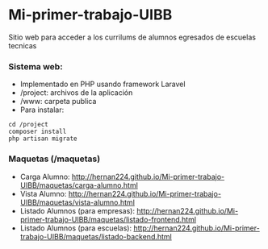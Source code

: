 # Mi-primer-trabajo-UIBB
Sitio web para acceder a los currilums de alumnos egresados de escuelas tecnicas

### Sistema web:
* Implementado en PHP usando framework Laravel
* /project: archivos de la aplicación
* /www: carpeta publica
* Para instalar:
```
cd /project
composer install
php artisan migrate
```

### Maquetas  (/maquetas)
* Carga Alumno: http://hernan224.github.io/Mi-primer-trabajo-UIBB/maquetas/carga-alumno.html
* Vista Alumno: http://hernan224.github.io/Mi-primer-trabajo-UIBB/maquetas/vista-alumno.html
* Listado Alumnos (para empresas): http://hernan224.github.io/Mi-primer-trabajo-UIBB/maquetas/listado-frontend.html
* Listado Alumnos (para escuelas): http://hernan224.github.io/Mi-primer-trabajo-UIBB/maquetas/listado-backend.html

